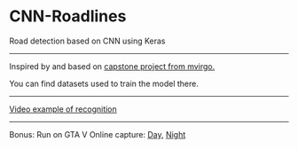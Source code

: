 # CNN-Roadlines
Road detection based on CNN using Keras

---

Inspired by and based on [capstone project from mvirgo.](https://github.com/mvirgo/MLND-Capstone)

You can find datasets used to train the model there.

---

[Video example of recognition](https://youtu.be/Av4GTyEIk-Y)

---
Bonus:
Run on GTA V Online capture:
[Day](https://youtu.be/IQ1QLevRjV8),
[Night](https://youtu.be/aHhEzdVFDnM)
